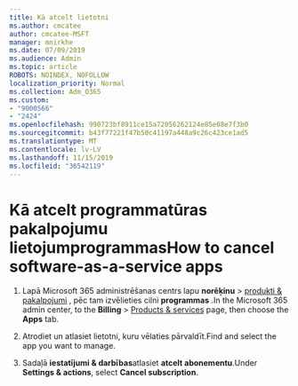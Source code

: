 ```yaml
---
title: Kā atcelt lietotni
ms.author: cmcatee
author: cmcatee-MSFT
manager: mnirkhe
ms.date: 07/09/2019
ms.audience: Admin
ms.topic: article
ROBOTS: NOINDEX, NOFOLLOW
localization_priority: Normal
ms.collection: Adm_O365
ms.custom:
- "9000566"
- "2424"
ms.openlocfilehash: 990723bf8911ce15a72056262124e85e68e7f3b0
ms.sourcegitcommit: b43f77221f47b50c41197a448a9c26c423ce1ad5
ms.translationtype: MT
ms.contentlocale: lv-LV
ms.lasthandoff: 11/15/2019
ms.locfileid: "36542119"
---
```

# <a name="how-to-cancel-software-as-a-service-apps"></a><span data-ttu-id="a18c9-102">Kā atcelt programmatūras pakalpojumu lietojumprogrammas</span><span class="sxs-lookup"><span data-stu-id="a18c9-102">How to cancel software-as-a-service apps</span></span> 

1. <span data-ttu-id="a18c9-103">Lapā Microsoft 365 administrēšanas centrs lapu **norēķinu** > [produkti & pakalpojumi](https://go.microsoft.com/fwlink/p/?linkid=842054) , pēc tam izvēlieties cilni **programmas** .</span><span class="sxs-lookup"><span data-stu-id="a18c9-103">In the Microsoft 365 admin center, to the **Billing** > [Products & services](https://go.microsoft.com/fwlink/p/?linkid=842054) page, then choose the **Apps** tab.</span></span>

2. <span data-ttu-id="a18c9-104">Atrodiet un atlasiet lietotni, kuru vēlaties pārvaldīt.</span><span class="sxs-lookup"><span data-stu-id="a18c9-104">Find and select the app you want to manage.</span></span>

3. <span data-ttu-id="a18c9-105">Sadaļā **iestatījumi & darbības**atlasiet **atcelt abonementu**.</span><span class="sxs-lookup"><span data-stu-id="a18c9-105">Under **Settings & actions**, select **Cancel subscription**.</span></span>